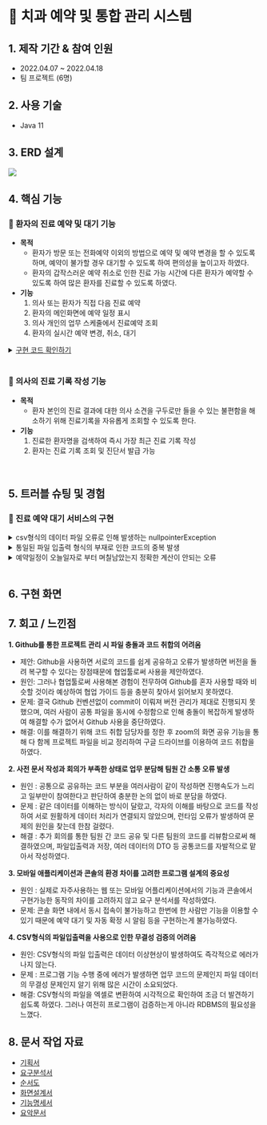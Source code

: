 # :hospital: 치과 예약 및 통합 관리 시스템

## 1. 제작 기간 & 참여 인원
- 2022.04.07 ~ 2022.04.18 
- 팀 프로젝트 (6명)

## 2. 사용 기술
- Java 11

## 3. ERD 설계
![](https://github.com/Minji-Ko/portfolio/tree/main/console-project-dentist/document/ERD.png)

## 4. 핵심 기능
### 📌  환자의 진료 예약 및 대기 기능 
- <b>목적</b> 
    - 환자가 방문 또는 전화예약 이외의 방법으로 예약 및 예약 변경을 할 수 있도록 하며, 예약이 불가할 경우 대기할 수 있도록 하여 편의성을 높이고자 하였다.
    - 환자의 갑작스러운 예약 취소로 인한 진료 가능 시간에 다른 환자가 예약할 수 있도록 하여 많은 환자를 진료할 수 있도록 하였다.
- <b>기능</b> 
    1. 의사 또는 환자가 직접 다음 진료 예약
    2. 환자의 메인화면에 예약 일정 표시
    3. 의사 개인의 업무 스케줄에서 진료예약 조회
    4. 환자의 실시간 예약 변경, 취소, 대기

<details>
<summary><u>구현 코드 확인하기</u></summary>
<div markdown="1">

---
#### 1. 오버로딩을 사용하여 의사 및 환자의 진료 예약  동시 구현

~~~java
public class Appointments {

    /** 환자 모드로 로그인하여 예약하기를 이용할 때 생성되는 생성자입니다.*/
    public Appointments() {
        this.thePatient = Login.currentPatient;
    }

    /** 관리자 모드로 로그인하여 예약하기를 이용할 때 생성되는 생성자입니다.
    * @param patient 다음 일정을 예약할 환자 객체 */
    public Appointments(Patient patient) {
        this.thePatient = patient;
    }
}
~~~

####  2.  java.time 패키지를 이용한 환자의 메인화면에 예약 일정 표시
~~~java
public void main() {
 
    if (hasAppointment() != null) {
        if (! String.format("%tF", now).equals(hasAppointment()getDate()) {
        
            System.out.printf("%s님, 검진일(%s)까지 %d일 남았습니다!\n", Login.currentPatient.getName()
                    , hasAppointment().getDate()
                    ,  daysBefore());
    }
}

private  int daysBefore() {
        String[] date = hasAppointment().getDate().split("-");
        
        LocalDate theDate = LocalDate.of(Integer.parseInt(date[0]), Integer.parseInt(date[1]), Integer.parseInt(date[2]));
        java.time.Period period = LocalDate.now().until(theDate);

        return period.getDays();
}
~~~
---
</div>
</details> 
<br> 

 ### 📌 의사의 진료 기록 작성 기능
- <b>목적</b> 
    - 환자 본인의 진료 결과에 대한 의사 소견을 구두로만 들을 수 있는 불편함을 해소하기 위해 진료기록을 자유롭게 조회할 수 있도록 한다.
- <b>기능</b> 
    1. 진료한 환자명을 검색하여 즉시 가장 최근 진료 기록 작성
    2. 환자는 진료 기록 조회 및 진단서 발급 가능

<!-- <details>
<summary><u>구현 코드 확인하기</u></summary>
<div markdown="1">

---
~~~java
~~~
---

</div>
</details>  -->

</br>

## 5. 트러블 슈팅 및 경험
###  📌 진료 예약 대기 서비스의 구현
<details>
<summary>csv형식의 데이터 파일 오류로 인해 발생하는 nullpointerException</summary>
<div markdown="1">
- 특정 시간에 예약된 진료가 취소되어도 환자입장에서는 알 수 없어서 예약 시간을 원하는대로 조정할 수 없는 불편함을 개선하길 바라는 마음으로 개발했습니다.

- <b>문제점</b>
    - RDBMS 대신 CSV형식의 파일입출력을 사용하다보니 
    - 대기취소가 발생할 경우 뒤의 대기자 순번 shift
    - 같은 아이디로 예약과 대기를 동시에 할 수 없도록
    - 대기 인원이 가득 찼을 경우 v와 x표시
    - 대기의

- <b>해결방법</b>

~~~java
/**
    * 예약 불가능한 일자에 예약 대기를 하는 메소드입니다.
    */
public void waiting() {

    String date = String.format("%tF", theDateTime);
    String time = theDateTime.get(Calendar.HOUR_OF_DAY) + ":00";
    
    String appointmentSeq = null;
    String appointmentPatientSeq = null; 
    
    for(Appointment a : appointments) {
        if(a.getDoctorNum().equals(theDoctor.getSeq())) {
            if(a.getTime().equals(time)) {
                appointmentSeq = a.getSeq();
                appointmentPatientSeq = a.getPatientNum(); 
            }
        }
    }
    
    if(appointmentPatientSeq.equals(thePatient.getSeq())) {
        Output.subMenuEnd();
        System.out.println("⚠ 이미 선택하신 날짜에 예약되어있습니다.");
        System.out.println();
        return;
    }
    
    for(WaitingList w : Data.wlist) {
        
        if(w.getAppointmentSeq().equals(appointmentSeq)) {
            
            if(w.getPatientSeq1().equals(thePatient.getSeq())
                ||w.getPatientSeq2().equals(thePatient.getSeq())
                ||w.getPatientSeq3().equals(thePatient.getSeq())){
                
                Output.subMenuEnd();
                System.out.println("⚠ 이미 선택하신 날짜에 대기되어있습니다.");
                System.out.println();
                return;
            }
                        
            if(w.getPatientSeq2().equals("null")) {
                checkWaiting(date, time, w, 2);
                return;
            } else if(w.getPatientSeq3().equals("null")) {
                checkWaiting(date, time, w, 3);
                return;
            } else {
                Output.subMenuEnd();
                System.out.println("⚠ 현재 대기 인원이 가득차서 대기할 수 없습니다.");
                System.out.println();
                return;
            }
        }
    }
    
    checkWaiting(date, time, new WaitingList(findMaxSeq_wlist(), appointmentSeq, thePatient.getSeq()) , 1);
}
~~~

</div>
</details>

    
<details>
<summary>통일된 파일 입출력 형식의 부재로 인한  코드의 중복 발생</summary>
<div markdown="1">
 - 여러가지 arrayList<T>타입을 받아서 각각의 상황에 맞게 쓰고 싶은데, 제네릭 타입을 입력받는 함수를 어떻게 구현하는지 모르겠다.
 - 메소드 두개 사용을 통해 해결
</div>
</details>  

<details>
<summary>예약일정이 오늘일자로 부터 며칠남았는지 정확한 계산이 안되는 오류</summary>
<div markdown="1">
- calendar 클래스로 조작하다보면 소수점까지는 컨트롤이 어려워서 며칠남았는지 계산할 때 오류가 발생
-  java.time패키지를 이용하여 해결
</div>
</details>  
    
</br>

## 6. 구현 화면



## 7. 회고 / 느낀점

<b>1. Github를 통한 프로젝트 관리 시 파일 충돌과 코드 취합의 어려움</b>

- 제안: Github을 사용하면 서로의 코드를 쉽게 공유하고 오류가 발생하면  버전을 돌려 복구할 수 있다는 장점때문에 협업툴로써 사용을 제안하였다. 
- 원인: 그러나 협업툴로써 사용해본 경험이 전무하여 Github를 혼자 사용할 때와 비슷할 것이라 예상하여 협업 가이드 등을 충분히 찾아서 읽어보지 못하였다.
- 문제: 결국 Github 컨벤션없이 commit이 이뤄져 버전 관리가 제대로 진행되지 못했으며, 여러 사람이 공통 파일을 동시에 수정함으로 인해 충돌이 복잡하게 발생하여 해결할 수가 없어서 Github 사용을 중단하였다.
- 해결: 이를 해결하기 위해 코드 취합 담당자를 정한 후 zoom의 화면 공유 기능을 통해 다 함께 프로젝트 파일을 비교 정리하여 구글 드라이브를 이용하여 코드 취합을 하였다.


<b>2. 사전 문서 작성과 회의가 부족한 상태로 업무 분담해 팀원 간 소통 오류 발생</b>
- 원인 : 공통으로 공유하는 코드 부분을 여러사람이 같이 작성하면 진행속도가 느리고 일부만이 참여한다고 판단하여 충분한 논의 없이 바로 분담을 하였다.
- 문제 : 같은 데이터를 이해하는 방식이 달랐고, 각자의 이해를 바탕으로 코드를 작성하여 서로 원활하게 데이터 처리가 연결되지 않았으며, 런타임 오류가 발생하여 문제의 원인을 찾는데 한참 걸렸다.
- 해결 : 추가 회의를 통한 팀원 간 코드 공유 및 다른 팀원의 코드를 리뷰함으로써 해결하였으며,  파일입출력과 저장, 여러 데이터의 DTO 등 공통코드를 자발적으로 맡아서 작성하였다.

<b>3. 모바일 애플리케이션과 콘솔의 환경 차이를 고려한 프로그램 설계의 중요성</b>
- 원인 : 실제로 자주사용하는 웹 또는 모바일 어플리케이션에서의 기능과 콘솔에서 구현가능한 동작의 차이를 고려하지 않고 요구 분석서를 작성하였다.
- 문제:  콘솔 화면 내에서 동시 접속이 불가능하고 한번에 한 사람만 기능을 이용할 수 있기 때문에 예약 대기 및 자동 확정 시 알림 등을 구현하는게 불가능하였다.

<b>4. CSV형식의 파일입출력을 사용으로 인한 무결성 검증의 어려움</b>
- 원인:  CSV형식의 파일 입출력은 데이터 이상현상이 발생하여도 즉각적으로 에러가 나지 않는다.
- 문제 : 프로그램 기능 수행 중에 에러가 발생하면 업무 코드의 문제인지 파일 데이터의 무결성 문제인지 알기 위해 많은 시간이 소요되었다.
- 해결: CSV형식의 파일을 엑셀로 변환하여 시각적으로 확인하여 조금 더 발견하기 쉽도록 하였다. 그러나 여전히 프로그램이 검증하는게 아니라 RDBMS의 필요성을 느꼈다.

## 8. 문서 작업 자료
- [기획서]()
- [요구분석서]()
- [순서도]()
- [화면설계서]()
- [기능명세서]()
- [요악문서]()